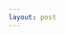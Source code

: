 ```yaml
---
layout: post
---
```


<table id="dataTable"/>

<script>
  fetch("https://codelove.tw/api/posts?username=howtomakeaturn&per_page=5&page=1")
  .then((res) => {
    const data = res.json();
    return data;
  })
  .then((data) => {
    console.log(data);
    for (let i = 0; i < data.length; i++) {
      var dr = document.createElement("TR");
      dr.setAttribute("id", "dataRow");

      var dc = document.createElement("TD");
      var title = data[i]['title'];
      dc.appendChild(title);
      document.getElementById("dr").appendChild(dc);
      
      document.getElementById("dataTable").appendChild(dr);
    }
  });
</script>
